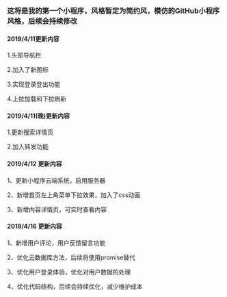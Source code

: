 ### 这将是我的第一个小程序，风格暂定为简约风，模仿的GitHub小程序风格，后续会持续修改
#### 2019/4/11更新内容 
1.头部导航栏 

2.加入了新图标 

3.实现登录登出功能 

4.上拉加载和下拉刷新 

#### 2019/4/11(晚)更新内容 

1.更新搜索详情页

2.加入转发功能

#### 2019/4/12 更新内容

1、更新小程序云端系统，启用服务器

2、新增首页左上角菜单下拉效果，加入了css动画

3、新增内容详情页，可实时查看内容

#### 2019/4/16 更新内容

1、新增用户评论，用户反馈留言功能

2、优化云数据库方法，后续将使用promise替代

3、优化用户登录体验，优化对用户数据的处理

4、优化代码结构，后续会持续优化，减少维护成本
